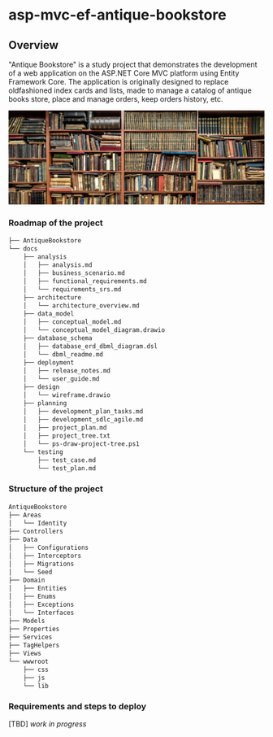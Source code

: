 ﻿# asp-mvc-ef-antique-bookstore

## Overview

"Antique Bookstore" is a study project that demonstrates the development of a web application on the ASP.NET Core MVC platform using Entity Framework Core. The application is originally designed to replace oldfashioned index cards and lists, made to manage a catalog of antique books store, place and manage orders, keep orders history, etc.

![Label](images/2025-04-06-104845.png)


### Roadmap of the project

```
├── AntiqueBookstore
└── docs
    ├── analysis
    │   ├── analysis.md
    │   ├── business_scenario.md
    │   ├── functional_requirements.md
    │   └── requirements_srs.md
    ├── architecture
    │   └── architecture_overview.md
    ├── data_model
    │   ├── conceptual_model.md
    │   └── conceptual_model_diagram.drawio
    ├── database_schema
    │   ├── database_erd_dbml_diagram.dsl
    │   └── dbml_readme.md
    ├── deployment
    │   ├── release_notes.md
    │   └── user_guide.md
    ├── design
    │   └── wireframe.drawio
    ├── planning
    │   ├── development_plan_tasks.md
    │   ├── development_sdlc_agile.md
    │   ├── project_plan.md
    │   ├── project_tree.txt
    │   └── ps-draw-project-tree.ps1
    └── testing
        ├── test_case.md
        └── test_plan.md
```

### Structure of the project

```
AntiqueBookstore
├── Areas
│   └── Identity
├── Controllers
├── Data
│   ├── Configurations
│   ├── Interceptors
│   ├── Migrations
│   └── Seed
├── Domain
│   ├── Entities
│   ├── Enums
│   ├── Exceptions
│   └── Interfaces
├── Models
├── Properties
├── Services
├── TagHelpers
├── Views
└── wwwroot
    ├── css
    ├── js
    └── lib
```

### Requirements and steps to deploy

[TBD] *work in progress*
